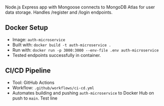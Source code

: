 Node.js Express app with Mongoose connects to MongoDB Atlas for user data storage. Handles /register and /login endpoints.
## Docker Setup
- Image: `auth-microservice`
- Built with: `docker build -t auth-microservice .`
- Run with: `docker run -p 3000:3000 --env-file .env auth-microservice`
- Tested endpoints successfully in container.

## CI/CD Pipeline
- Tool: GitHub Actions
- Workflow: `.github/workflows/ci-cd.yml`
- Automates building and pushing `auth-microservice` to Docker Hub on push to `main`.
T e s t   l i n e  
 